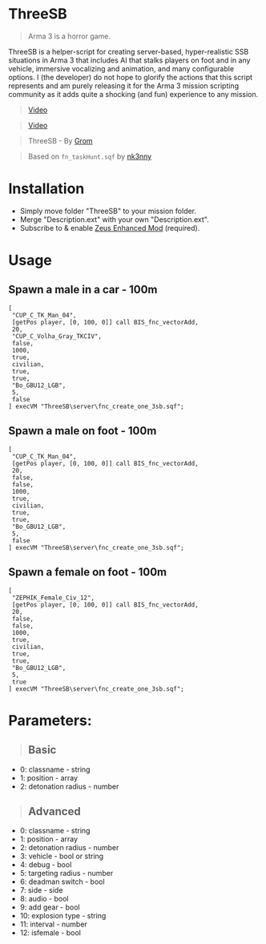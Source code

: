 # ThreeSB

> Arma 3 is a horror game.

ThreeSB is a helper-script for creating server-based, hyper-realistic SSB situations in Arma 3 that includes AI that stalks players on foot and in any vehicle, immersive vocalizing and animation, and many configurable options. I (the developer) do not hope to glorify the actions that this script represents and am purely releasing it for the Arma 3 mission scripting community as it adds quite a shocking (and fun) experience to any mission.

> [Video](https://www.youtube.com/watch?v=fI5xX6LcxYw)

> [Video](https://www.youtube.com/watch?v=NmDke7k-Ehg)

> ThreeSB - By [Grom](https://github.com/hostinfodev) 

> Based on `fn_taskHunt.sqf` by [nk3nny](https://github.com/nk3nny) 


# Installation
- Simply move folder "ThreeSB" to your mission folder.
- Merge "Description.ext" with your own "Description.ext".
- Subscribe to & enable [Zeus Enhanced Mod](https://steamcommunity.com/workshop/filedetails/?id=1779063631) (required).
# Usage
## Spawn a male in a car - 100m
```sqf
[ 
 "CUP_C_TK_Man_04", 
 [getPos player, [0, 100, 0]] call BIS_fnc_vectorAdd, 
 20,
 "CUP_C_Volha_Gray_TKCIV",
 false,
 1000,
 true,
 civilian,
 true,
 true,
 "Bo_GBU12_LGB",
 5,
 false
] execVM "ThreeSB\server\fnc_create_one_3sb.sqf";
```
## Spawn a male on foot - 100m
```sqf
[ 
 "CUP_C_TK_Man_04", 
 [getPos player, [0, 100, 0]] call BIS_fnc_vectorAdd, 
 20,
 false,
 false,
 1000,
 true,
 civilian,
 true,
 true,
 "Bo_GBU12_LGB",
 5,
 false
] execVM "ThreeSB\server\fnc_create_one_3sb.sqf";
```
## Spawn a female on foot - 100m
```sqf
[ 
 "ZEPHIK_Female_Civ_12", 
 [getPos player, [0, 100, 0]] call BIS_fnc_vectorAdd, 
 20,
 false,
 false,
 1000,
 true,
 civilian,
 true,
 true,
 "Bo_GBU12_LGB",
 5,
 true
] execVM "ThreeSB\server\fnc_create_one_3sb.sqf";
```

# Parameters:
> ## Basic
- 0: classname - string
- 1: position - array
- 2: detonation radius - number
> ## Advanced
- 0: classname - string
- 1: position - array
- 2: detonation radius - number
- 3: vehicle - bool or string
- 4: debug - bool
- 5: targeting radius - number
- 6: deadman switch - bool
- 7: side - side
- 8: audio - bool
- 9: add gear - bool
- 10: explosion type - string
- 11: interval - number
- 12: isfemale - bool